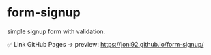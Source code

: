 # form-signup
simple signup form with validation.


✅ Link GitHub Pages -> preview: https://joni92.github.io/form-signup/

